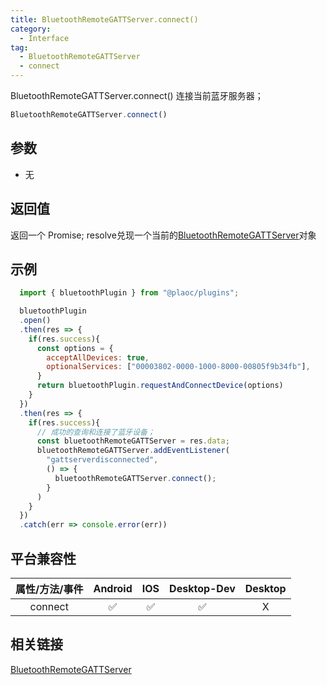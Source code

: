 ```yaml
---
title: BluetoothRemoteGATTServer.connect()
category:
  - Interface
tag:
  - BluetoothRemoteGATTServer
  - connect 
---
```


BluetoothRemoteGATTServer.connect() 连接当前蓝牙服务器；

```js
BluetoothRemoteGATTServer.connect()
```

## 参数

  - 无

## 返回值

  返回一个 Promise; resolve兑现一个当前的[BluetoothRemoteGATTServer](./index.md)对象

## 示例
```js
  import { bluetoothPlugin } from "@plaoc/plugins";

  bluetoothPlugin
  .open()
  .then(res => {
    if(res.success){
      const options = {
        acceptAllDevices: true,
        optionalServices: ["00003802-0000-1000-8000-00805f9b34fb"],
      }
      return bluetoothPlugin.requestAndConnectDevice(options)
    }
  })
  .then(res => {
    if(res.success){
      // 成功的查询和连接了蓝牙设备；
      const bluetoothRemoteGATTServer = res.data;
      bluetoothRemoteGATTServer.addEventListener(
        "gattserverdisconnected",
        () => {
          bluetoothRemoteGATTServer.connect();
        }
      )
    }
  })
  .catch(err => console.error(err))
```

## 平台兼容性

| 属性/方法/事件 | Android | IOS | Desktop-Dev | Desktop |
|:------------:|:-------:|:---:|:-----------:|:-------:|
| connect      | ✅       | ✅  | ✅          | X       |

## 相关链接
[BluetoothRemoteGATTServer](./index.md)


